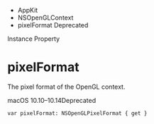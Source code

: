

- AppKit
- NSOpenGLContext
-  pixelFormat Deprecated

Instance Property

# pixelFormat

The pixel format of the OpenGL context.

macOS 10.10–10.14Deprecated

``` source
var pixelFormat: NSOpenGLPixelFormat { get }
```

